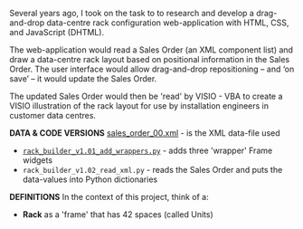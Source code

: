 Several years ago, I took on the task to to research and develop a drag-and-drop
data-centre rack configuration web-application with HTML, CSS, and JavaScript (DHTML).

The web-application would read a Sales Order (an XML component list) and draw
a data-centre rack layout based on positional information in the Sales Order. 
The user interface would allow drag-and-drop repositioning – and ‘on save’ – 
it would update the Sales Order.

The updated Sales Order would then be 'read' by VISIO - VBA to create a
VISIO illustration of the rack layout for use by installation engineers in
customer data centres.

**DATA & CODE VERSIONS**
[sales_order_00.xml](sales_order_00.xml) - is the XML data-file used
* [`rack_builder_v1.01_add_wrappers.py`](rack_builder_v1.01_add_wrappers.py) - adds three 'wrapper' Frame widgets
* `rack_builder_v1.02_read_xml.py` - reads the Sales Order and puts the data-values
into Python dictionaries

**DEFINITIONS**
In the context of this project, think of a:
* **Rack** as a 'frame' that has 42 spaces (called Units)
 

